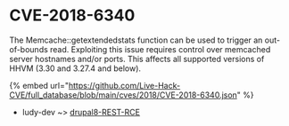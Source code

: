# CVE-2018-6340

The Memcache::getextendedstats function can be used to trigger an out-of-bounds read. Exploiting this issue requires control over memcached server hostnames and/or ports. This affects all supported versions of HHVM (3.30 and 3.27.4 and below).

{% embed url="https://github.com/Live-Hack-CVE/full_database/blob/main/cves/2018/CVE-2018-6340.json" %}


* ludy-dev ~> [drupal8-REST-RCE](https://www.alice-snow.ru/2018/database/cve-2018-6340/drupal8-rest-rce-ludy-dev)